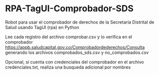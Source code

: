 # RPA-TagUI-Comprobador-SDS
Robot para usar el comprobador de derechos de la Secretaría Distrital de Salud usando TagUI (rpa) en Python

Lee cada registro del archivo comprobar.csv y lo verifica en el comprobador https://appb.saludcapital.gov.co/Comprobadordederechos/Consulta generando los archivos comprobados_sds.csv y no_comprobados.csv

Opcional, si cuenta con credenciales del comprobador en el archivo credenciales.txt, realiza una busqueda adicional por nombres
